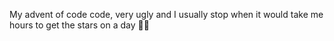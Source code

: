 My advent of code code, very ugly and I usually stop when it would take me hours to get the stars on a day 😶‍🌫️
